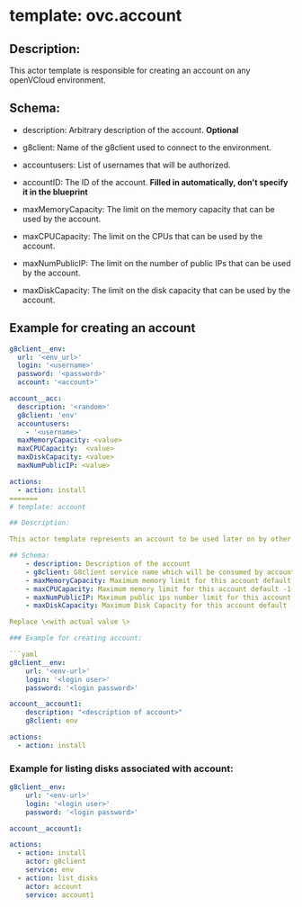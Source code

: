 
# template: ovc.account

## Description:
This actor template is responsible for creating an account on any openVCloud environment.

## Schema:

- description: Arbitrary description of the account. **Optional**

- g8client: Name of the g8client used to connect to the environment.

- accountusers: List of usernames that will be authorized.

- accountID: The ID of the account. **Filled in automatically, don't specify it in the blueprint**

- maxMemoryCapacity: The limit on the memory capacity that can be used by the account.

- maxCPUCapacity: The limit on the CPUs that can be used by the account.

- maxNumPublicIP: The limit on the number of public IPs that can be used by the account.

- maxDiskCapacity: The limit on the disk capacity that can be used by the account.



## Example for creating an account

```yaml
g8client__env:
  url: '<env_url>'
  login: '<username>'
  password: '<password>'
  account: '<account>'

account__acc:
  description: '<random>'
  g8client: 'env'
  accountusers:
    - '<username>'
  maxMemoryCapacity: <value>
  maxCPUCapacity:  <value>
  maxDiskCapacity: <value>
  maxNumPublicIP: <value>

actions:
  - action: install
=======
# template: account

## Description:

This actor template represents an account to be used later on by other services.

## Schema:
    - description: Description of the account
    - g8client: G8client service name which will be consumed by account service;
    - maxMemoryCapacity: Maximum memory limit for this account default -1(unlimited);
    - maxCPUCapacity: Maximum memory limit for this account default -1(unlimited);
    - maxNumPublicIP: Maximum public ips number limit for this account default -1(unlimited);
    - maxDiskCapacity: Maximum Disk Capacity for this account default -1(unlimited);

Replace \<with actual value \>

### Example for creating account:

```yaml
g8client__env:
    url: '<env-url>'
    login: '<login user>'
    password: '<login password>'

account__account1:
    description: "<description of account>"
    g8client: env

actions:
  - action: install
```

### Example for listing disks associated with account:

```yaml
g8client__env:
    url: '<env-url>'
    login: '<login user>'
    password: '<login password>'

account__account1:

actions:
  - action: install
    actor: g8client
    service: env
  - action: list_disks
    actor: account
    service: account1
